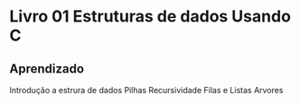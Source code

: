 # Livro 01 Estruturas de dados Usando C

## Aprendizado

Introdução a estrura de dados
Pilhas
Recursividade
Filas e Listas
Arvores





